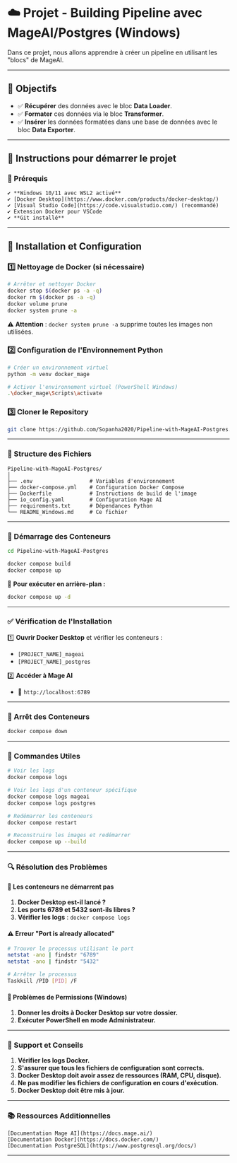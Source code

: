# ☁️ Projet - Building Pipeline avec MageAI/Postgres (Windows)

Dans ce projet, nous allons apprendre à créer un pipeline en utilisant les "blocs" de MageAI.

---

## 🎯 Objectifs

- ✅ **Récupérer** des données avec le bloc **Data Loader**.
- ✅ **Formater** ces données via le bloc **Transformer**.
- ✅ **Insérer** les données formatées dans une base de données avec le bloc **Data Exporter**.

---
## 🚀 Instructions pour démarrer le projet
### 💪 Prérequis

    ✔️ **Windows 10/11 avec WSL2 activé**
    ✔️ [Docker Desktop](https://www.docker.com/products/docker-desktop/)
    ✔️ [Visual Studio Code](https://code.visualstudio.com/) (recommandé)
    ✔️ Extension Docker pour VSCode
    ✔️ **Git installé**

---
## 🔧 Installation et Configuration

### 1️⃣ Nettoyage de Docker (si nécessaire)

```bash
# Arrêter et nettoyer Docker
docker stop $(docker ps -a -q)
docker rm $(docker ps -a -q)
docker volume prune
docker system prune -a
```
⚠️ **Attention** : `docker system prune -a` supprime toutes les images non utilisées.

### 2️⃣ Configuration de l'Environnement Python

```bash
# Créer un environnement virtuel
python -m venv docker_mage

# Activer l'environnement virtuel (PowerShell Windows)
.\docker_mage\Scripts\activate
```

### 3️⃣ Cloner le Repository

```bash
git clone https://github.com/Sopanha2020/Pipeline-with-MageAI-Postgres.git
```

---

### 📂 Structure des Fichiers

```
Pipeline-with-MageAI-Postgres/
│
├── .env                  # Variables d'environnement
├── docker-compose.yml    # Configuration Docker Compose
├── Dockerfile            # Instructions de build de l'image
├── io_config.yaml        # Configuration Mage AI
├── requirements.txt      # Dépendances Python
└── README_Windows.md     # Ce fichier
```

---

### 🚀 Démarrage des Conteneurs

```bash
cd Pipeline-with-MageAI-Postgres

docker compose build
docker compose up
```
📌 **Pour exécuter en arrière-plan :**
```bash
docker compose up -d
```

---

### ✅ Vérification de l'Installation

1️⃣ **Ouvrir Docker Desktop** et vérifier les conteneurs :
   - `[PROJECT_NAME]_mageai`
   - `[PROJECT_NAME]_postgres`

2️⃣ **Accéder à Mage AI**
   - 🔗 `http://localhost:6789`

---

### 🛑 Arrêt des Conteneurs

```bash
docker compose down
```

---

### 🔄 Commandes Utiles

```bash
# Voir les logs
docker compose logs

# Voir les logs d'un conteneur spécifique
docker compose logs mageai
docker compose logs postgres

# Redémarrer les conteneurs
docker compose restart

# Reconstruire les images et redémarrer
docker compose up --build
```

---

### 🔍 Résolution des Problèmes

#### 🚫 Les conteneurs ne démarrent pas
1. **Docker Desktop est-il lancé ?**
2. **Les ports 6789 et 5432 sont-ils libres ?**
3. **Vérifier les logs** : `docker compose logs`

#### ⚠️ Erreur "Port is already allocated"
```bash
# Trouver le processus utilisant le port
netstat -ano | findstr "6789"
netstat -ano | findstr "5432"

# Arrêter le processus
Taskkill /PID [PID] /F
```

#### 🔑 Problèmes de Permissions (Windows)
1. **Donner les droits à Docker Desktop sur votre dossier.**
2. **Exécuter PowerShell en mode Administrateur.**

---

### 📌 Support et Conseils

1. **Vérifier les logs Docker.**
2. **S'assurer que tous les fichiers de configuration sont corrects.**
3. **Docker Desktop doit avoir assez de ressources (RAM, CPU, disque).**
4. **Ne pas modifier les fichiers de configuration en cours d'exécution.**
5. **Docker Desktop doit être mis à jour.**

---

### 📚 Ressources Additionnelles

    [Documentation Mage AI](https://docs.mage.ai/)
    [Documentation Docker](https://docs.docker.com/)
    [Documentation PostgreSQL](https://www.postgresql.org/docs/)

---

